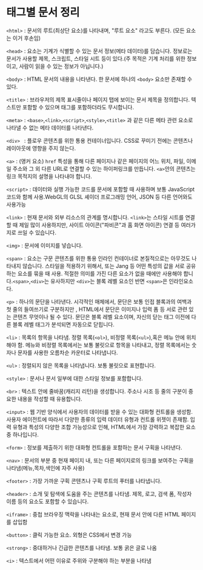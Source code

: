 # 태그별 문서 정리

`<html>` : 문서의 루트(최상단 요소)를 나타내며, "루트 요소" 라고도 부른다. (모든 요소는 이거 후손임)

 `<head>` : 요소는 기계가 식별할 수 있는 문서 정보(메타 데이터)를 담습니다. 정보로는 문서가 사용할 제목, 스크립트, 스타일 시트 등이 있다.(주 목적은 기계 처리를 위한 정보이고, 사람이 읽을 수 있는 정보가 아닙니다.)

`<body>` : HTML 문서의 내용을 나타낸다. 한 문서에 하나의 `<body>` 요소만 존재할 수 있다.

`<title>` : 브라우저의 제목 표시줄이나 페이지 탭에 보이는 문서 제목을 정의합니다. 텍스트만 포함할 수 있으며 태그를 포함하더라도 무시합니다.

`<meta>` : `<base>`,`<link>`,`<script>`,`<style>`,`<title>` 과 같은 다른 메타 관련 요소로 나타낼 수 없는 메타 데이터를 나타낸다.

`<div> ` : 플로우 콘텐츠를 위한 통용 컨테이너입니다. CSS로 꾸미기 전에는 콘텐츠나 레이아웃에 영향을 주지 않는다. 

`<a>` : (앵커 요소) `href` 특성을 통해 다른 페이지나 같은 페이지의 어느 위치, 파일, 이메일 주소와 그 외 다른 URL로 연결할 수 있는 하이퍼링크를 만듭니다. `<a>`안의 콘텐츠는 링크 목적지의 설명을 나타내야 합니다.

`<script>` : 데이터와 실행 가능한 코드를 문서에 포함할 때 사용하며 보통 JavaScript코드와 함께 사용.WebGL의 GLSL 셰이더 프로그래밍 언어, JSON 등 다른 언어와도 사용가능

`<link>` : 현재 문서와 외부 리소스의 관계를 명시합니다. `<link>`는 스타일 시트를 연결할 때 제일 많이 사용하지만, 사이트 아이콘("파비콘"과 홈 화면 아이콘) 연결 등 여러가지로 쓰일 수 있습니다.

`<img>` : 문서에 이미지를 넣습니다.

`<span>` : 요소는 구문 콘텐츠를 위한 통용 인라인 컨테이너로 본질적으로는 아무것도 나타내지 않습니다. 스타일을 적용하기 위해서, 또는 Jang 등 어떤 특성의 값을 서로 공유하는 요소를 묶을 때 사용. 적절한 의미를 가진 다른 요소가 없을 때에만 사용해야 합니다.`<span>`,`<div>`는 유사하지만 `<div>`는 블록 레벨 요소인 반면 `<span>`은 인라인요소다.

`<p>` : 하나의 문단을 나타낸다. 시각적인 매체에서, 문단은 보통 인접 블록과의 여백과 첫 줄의 들여쓰기로 구분하지만 , HTML에서 문단은 이미지나 입력 폼 등 서로 관련 있는 콘텐츠 무엇이나 될 수 있다. 문단은 블록 레벨 요소이며, 자신의 닫는 태그 이전에 다른 블록 레벨 태그가 분석되면 자동으로 닫힙니다. 

`<li>` : 목록의 항목을 나타냄. 정렬 목록(`<ol>`), 비정렬 목록(`<ul>`),혹은 메뉴 안에 위치해야 함. 메뉴와 비정렬 목록에서는 보통 불릿으로 항목을 나타내고, 정렬 목록에서는 숫자나 문자를 사용한 오름차순 카운터로 나타냅니다.

`<ul>` : 정렬되지 않은 목록을 나타냅니다. 보통 불릿으로 표현합니다.

`<style>` :  문서나 문서 일부에 대한 스타일 정보를 포함합니다.

`<br>` : 텍스트 안에 줄바꿈(캐리지 리턴)을 생성합니다. 주소나 시조 등 줄의 구분이 중요한 내용을 작성할 때 유용합니다.

`<input>` : 웹 기반 양식에서 사용자의 데이터를 받을 수 있는 대화형 컨트롤을 생성함. 사용자 에이전트에 따라서 다양한 종류의 입력 데이터 유형과 컨트롤 위젯이 존재함. 입력 유형과 특성의 다양한 조합 가능성으로 인해, HTML에서 가장 강력하고 복잡한 요소 중 하나입니다.

`<form>` : 정보를 제출하기 위한 대화형 컨트롤을 포함하는 문서 구획을 나타낸다.

`<nav>` : 문서의 부분 중 현재 페이지 내, 또는 다른 페이지로의 링크를 보여주는 구획을 나타냄(메뉴,목차,색인에 자주 사용)

`<footer>` : 가장 가까운 구획 콘텐츠나 구획 루트의 푸터를 나타냅니다.

`<header>` : 소개 및 탐색에 도움을 주는 콘텐츠를 나타냄. 제목, 로고, 검색 폼, 작성자 이름 등의 요소도 포함할 수 있습니다.

`<iframe>` : 중첩 브라우징 맥락을 나타내는 요소로, 현재 문서 안에 다른 HTML 페이지를 삽입함

`<button>` : 클릭 가능한 요소. 외형은 CSS에서 변경 가능

`<strong>` : 중대하거나 긴급한 콘텐츠를 나타냄. 보통 굵은 글로 나옴

`<i>` : 텍스트에서 어떤 이유로 주위와 구분해야 하는 부분을 나타냄





































